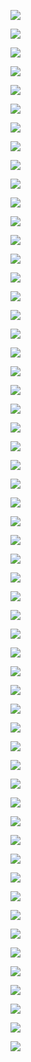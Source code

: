 ![](test_HiMmatrix.png)

![](test_HiMmatrix.png)

![](test_HiMmatrix.png)

![](test_HiMmatrix.png)

![](test_HiMmatrix.png)

![](test_HiMmatrix.png)

![](test_HiMmatrix.png)

![](test_HiMmatrix.png)

![](test_HiMmatrix.png)

![](test_HiMmatrix.png)

![](test_HiMmatrix.png)

![](test_HiMmatrix.png)

![](test_HiMmatrix.png)

![](test_HiMmatrix.png)

![](test_HiMmatrix.png)

![](test_HiMmatrix.png)

![](test_HiMmatrix.png)

![](test_HiMmatrix.png)

![](test_HiMmatrix.png)

![](test_HiMmatrix.png)

![](test_HiMmatrix.png)

![](test_HiMmatrix.png)

![](test_HiMmatrix.png)

![](test_HiMmatrix.png)

![](test_HiMmatrix.png)

![](test_HiMmatrix.png)

![](test_HiMmatrix.png)

![](test_HiMmatrix.png)

![](test_HiMmatrix.png)

![](test_HiMmatrix.png)

![](test_HiMmatrix.png)

![](test_HiMmatrix.png)

![](test_HiMmatrix.png)

![](test_HiMmatrix.png)

![](test_HiMmatrix.png)

![](test_HiMmatrix.png)

![](test_HiMmatrix.png)

![](test_HiMmatrix.png)

![](test_HiMmatrix.png)

![](test_HiMmatrix.png)

![](test_HiMmatrix.png)

![](test_HiMmatrix.png)

![](test_HiMmatrix.png)

![](test_HiMmatrix.png)

![](test_PWDhistograms.png)

![](test_HiMmatrix.png)

![](test_HiMmatrix.png)

![](test_HiMmatrix.png)

![](test_HiMmatrix.png)

![](test_HiMmatrix.png)

![](test_HiMmatrix.png)

![](test_HiMmatrix.png)

![](test_HiMmatrix.png)

![](test_HiMmatrix.png)

![](test_PWDhistograms.png)

![](test_PWDhistograms.png)

